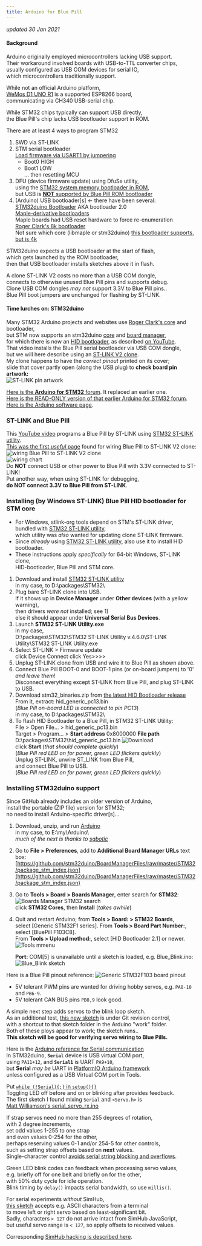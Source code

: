 ```yaml
---
title: Arduino for Blue Pill
---
```

*updated 30 Jan 2021*

#### Background
Arduino originally employed microcontrollers lacking USB support.  
Their workaround involved boards with USB-to-TTL converter chips,  
usually configured as USB COM devices for serial IO,  
which microcontrollers traditionally support.
  
While not an official Arduino platform,  
[WeMos D1 UNO R1](ESPDuino) is a supported ESP8266 board,  
communicating via CH340 USB-serial chip.
 
While STM32 chips typically can support USB directly,  
the Blue Pill's chip lacks USB bootloader support in ROM.  

There are at least 4 ways to program STM32  
1) SWD via ST-LINK  
2) STM serial bootloader  
   [Load firmware via USART1 by jumpering](https://stm32duinoforum.com/forum/wiki_subdomain/index_title_Bootloader.html#Boot0_and_Boot1_pin_settings)  
   - Boot0 HIGH  
   - Boot1 LOW  
  ... then resetting MCU  
3) DFU (device firmware update) using DfuSe utility,  
    using the [STM32 system memory bootloader in ROM](https://www.st.com/en/development-tools/stsw-stm32080.html),  
    but USB is [**NOT** supported by Blue Pill ROM bootloader](https://stm32duinoforum.com/forum/wiki_subdomain/index_title_Bootloader.html)  
4) (Arduino) USB bootloader[s] <- there have been several:  
    [STM32duino Bootloader](https://stm32duinoforum.com/forum/wiki_subdomain/index_title_Bootloader.html) AKA bootloader 2.0  
   [Maple-derivative bootloaders](https://github.com/jonatanolofsson/maple-bootloader)  
   Maple boards had USB reset hardware to force re-enumeration  
   [Roger Clark's 8k bootloader](https://github.com/rogerclarkmelbourne/STM32duino-bootloader)  
   Not sure which core (libmaple or stm32duino) [this bootloader supports, but is 4k](https://github.com/davidgfnet/stm32-dfu-bootloader)  

STM32duino expects a USB bootloader at the start of flash,  
which gets launched by the ROM bootloader,  
then that USB bootloader installs sketches above it in flash.  

A clone ST-LINK V2 costs no more than a USB COM dongle,  
connects to otherwise unused Blue Pill pins and supports debug.  
Clone USB COM dongles *may not* support 3.3V to Blue Pill pins..  
Blue Pill boot jumpers are unchanged for flashing by ST-LINK.  

#### Time lurches on: STM32duino
Many STM32 Arduino projects and websites use [Roger Clark's core](https://github.com/rogerclarkmelbourne/Arduino_STM32) and bootloader,  
but STM now supports an stm32duino [core](https://github.com/stm32duino/Arduino_Core_STM32/releases)
and [board manager](https://raw.githubusercontent.com/stm32duino/BoardManagerFiles/master/STM32/package_stm_index.json),  
for which there is now an [HID bootloader](https://github.com/Serasidis/STM32_HID_Bootloader),
as described [on YouTube](https://www.youtube.com/watch?v=Myon8H111PQ).  
That video installs the Blue Pill serial bootloader via USB COM dongle,   
but we will here describe using an [ST-LINK V2 clone](https://www.ebay.com/itm/183320329257).  
My clone happens to have the *correct pinout* printed on its cover;  
slide that cover partly open (along the USB plug) to **check board pin artwork:**  
![ST-LINK pin artwork](ST-Link.jpg)  

[Here is the **Arduino for STM32** forum](https://www.stm32duino.com).  It replaced an earlier one.  
[Here is the READ-ONLY version of that earlier Arduino for STM32 forum](https://stm32duinoforum.com/forum/index_php.html).  
[Here is the Arduino software page](https://www.arduino.cc/en/software).  

### ST-LINK and Blue Pill
This [YouTube video](https://www.youtube.com/watch?v=KgR3uM21y7o) programs a Blue Pill
by ST-LINK using [STM32 ST-LINK utility](https://www.st.com/en/development-tools/stsw-link004.html).  
[This was the first *useful* page](https://medium.com/coinmonks/coding-the-stm32-blue-pill-with-rust-and-visual-studio-code-b21615d8a20)
found for wiring Blue Pill to ST-LINK V2 clone:
![wiring Blue Pill to ST-LINK V2 clone](https://miro.medium.com/max/875/1*pFNIcoAq2s3l4lwsM0gj8w.jpeg)  
![wiring chart](https://miro.medium.com/max/533/1*NwPYrVoPUbciDWzvGsTavQ.png)  
Do **NOT** connect USB or other power to Blue Pill with 3.3V connected to ST-LINK!  
Put another way, when using ST-LINK for debugging,  
  **do NOT connect 3.3V to Blue Pill from ST-LINK**.  

### Installing (by Windows ST-LINK) Blue Pill HID bootloader for STM core
 - For Windows, stlink-org tools depend on STM's ST-LINK driver,  
   bundled with [STM32 ST-LINK utility](https://www.st.com/en/development-tools/stsw-link004.html),  
   which utility was *also* wanted for updating clone ST-LINK firmware.  
 - Since *already* using [STM32 ST-LINK utility](https://www.st.com/en/development-tools/stsw-link004.html), also use it to install HID bootloader.
 - These instructions apply *specifically* for 64-bit Windows, ST-LINK clone,  
   HID-bootloader, Blue Pill and STM core.  

1) Download and install [STM32 ST-LINK utility](https://www.st.com/en/development-tools/stsw-link004.html)  
   in my case, to D:\packages\STM32\
2) Plug bare ST-LINK clone into USB.  
   If it shows up in **Device Manager** under **Other devices** (with a yellow warning),  
   then drivers *were not* installed; see 1)  
   else it should appear under **Universal Serial Bus Devices**.
3) Launch **STM32 ST-LINK Utility.exe**  
   in my case,  
D:\packages\STM32\STM32 ST-LINK Utillity v.4.6.0\ST-LINK Utility\STM32 ST-LINK Utility.exe
4) Select ST-LINK > Firmware update  
   click Device Connect
   click Yes>>>>
5) Unplug ST-LINK clone from USB and wire it to Blue Pill as shown above.
6) Connect Blue Pill BOOT-0 and BOOT-1 pins (or on-board jumpers) to '0'  
   *and leave them*!  
   Disconnect everything except ST-LINK from Blue Pill, and plug ST-LINK to USB.  
7) Download stm32_binaries.zip from [the latest HID Bootloader release](https://github.com/Serasidis/STM32_HID_Bootloader/releases)  
   From it, extract:  hid_generic_pc13.bin  
   (*Blue Pill on-board LED is connected to pin PC13*)  
   in my case, to D:\packages\STM32\
8) To flash HID Bootloader to a Blue Pill, in STM32 ST-LINK Utility:  
   File > Open File... > hid_generic_pc13.bin  
   Target > Program... > **Start address** 0x8000000 **File path** D:\packages\STM32\hid_generic_pc13.bin
   ![Download](Download.gif)  
   click **Start** (*that should complete quickly*)  
   (*Blue Pill red LED on for power, green LED flickers quickly*)  
   Unplug ST-LINK, unwire ST_LINK from Blue Pill,  
     and connect Blue Pill to USB.  
   (*Blue Pill red LED on for power, green LED flickers quickly*)

### Installing STM32duino support
Since GitHub already includes an older version of Arduino,  
install the portable (ZIP file) version for STM32;  
no need to install Arduino-specific driver[s]...
1) Download, unzip, and run [Arduino](https://www.arduino.cc/en/software)  
   in my case, to E:\my\Arduino\  
   *much of the next is thanks to [sgbotic](https://www.sgbotic.com/index.php?dispatch=pages.view&page_id=48)*
2) Go to **File > Preferences**, add to **Additional Board Manager URLs** text box:
   [https://github.com/stm32duino/BoardManagerFiles/raw/master/STM32/package_stm_index.json](https://github.com/stm32duino/BoardManagerFiles/raw/master/STM32/package_stm_index.json)
3) Go to **Tools > Board > Boards Manager**, enter search for **STM32**:  
   ![Boards Manager STM32 search](https://www.sgbotic.com/images/companies/1/learn/F103_Arduino/board_manager_install.png?1596271243306)  
   click **STM32 Cores**, then **Install**  (*takes awhile*)  
4) Quit and restart Arduino; from **Tools > Board: > STM32 Boards**,  
   select [Generic STM32F1 series]. 
   From **Tools > Board Part Number:**, select [BluePill F103C8].  
   From **Tools > Upload method:**, select [HID Bootloader 2.1] or newer.  
   ![Tools mmenu](tools.gif)  

   **Port:** COM[5] is unavailable until a sketch is loaded, e.g. Blue_Blink.ino:
![Blue_Blink sketch](Blue_Blink.gif)   

Here is a Blue Pill pinout reference:
![Generic STM32F103 board pinout](https://www.electronicshub.org/wp-content/uploads/2020/02/STM32F103C8T6-Blue-Pill-Pin-Layout.gif)  
- 5V tolerant PWM pins are wanted for driving hobby servos, e.g. `PA8-10` and `PB6-9`.  
- 5V tolerant CAN BUS pins `PB8,9` look good.

A simple next step adds servos to the blink loop sketch.  
As an additional test, [this new sketch](https://github.com/blekenbleu/blekenbleu.github.io/tree/master/Arduino/Blue_Servo) is under Git revision control,  
with a shortcut to that sketch folder in the Arduino "work" folder.  
Both of these ploys appear to work; the sketch runs..  
**This sketch will be good for verifying servo wiring to Blue Pills.**

Here is the [Arduino reference for Serial communication](https://www.arduino.cc/reference/en/language/functions/communication/serial/)  
In STM32duino, **`Serial`** device is USB virtual COM port,  
using `PA11+12`, and **`Serial1`** is UART `PA9+10`,  
but **Serial** *may be* UART in [PlatformIO Arduino framework](https://platformio.org/frameworks)  
unless configured as a USB Virtual COM port in Tools.  

Put [`while (!Serial){;}` in `setup(){}`](https://www.arduino.cc/reference/en/language/functions/communication/serial/ifserial/)  
Toggling LED off before and on or blinking after provides feedback.  
The first sketch I found mixing `Serial` and `<Servo.h>` is  
[Matt Williamson's serial_servo_rx.ino](https://github.com/mattwilliamson/Arduino-RC-Receiver/blob/master/serial_servo_rx_ino/serial_servo_rx.ino)  

If strap servos need no more than 255 degrees of rotation,  
with 2 degree increments,  
set odd values 1-255 to one strap  
and even values 0-254 for the other,  
perhaps reserving values 0-1 and/or 254-5 for other controls,  
such as setting strap offsets based on **next** values.  
Single-character control [avoids serial string blocking and overflows](https://www.forward.com.au/pfod/ArduinoProgramming/Serial_IO/index.html).  

Green LED blink codes can feedback when processing servo values,  
e.g. briefly off for one belt and briefly on for the other,  
with 50% duty cycle for idle operation.  
Blink timing by `delay()` impacts serial bandwidth, so use `millis()`.

For serial experiments *without* SimHub,  
[this sketch](https://github.com/blekenbleu/blekenbleu.github.io/tree/master/Arduino/Blue_ASCII_Servo) accepts e.g. ASCII characters from a terminal  
to move left or right servo based on least-significant bit.  
Sadly, characters `> 127` do not arrive intact from SimHub JavaScript,  
but useful servo range is `< 127`, so apply offsets to received values.

Corresponding [SimHub hacking is described here](SimHubCustomSerial.md).
